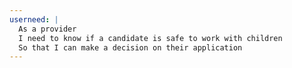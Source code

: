 ```yaml
---
userneed: |
  As a provider
  I need to know if a candidate is safe to work with children
  So that I can make a decision on their application
---
```

